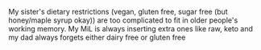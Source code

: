 My sister's dietary restrictions (vegan, gluten free, sugar free (but honey/maple syrup okay)) are too complicated to fit in older people's working memory. My MiL is always inserting extra ones like raw, keto and my dad always forgets either dairy free or gluten free

